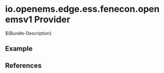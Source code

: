 # io.openems.edge.ess.fenecon.openemsv1 Provider

${Bundle-Description}

## Example

## References


